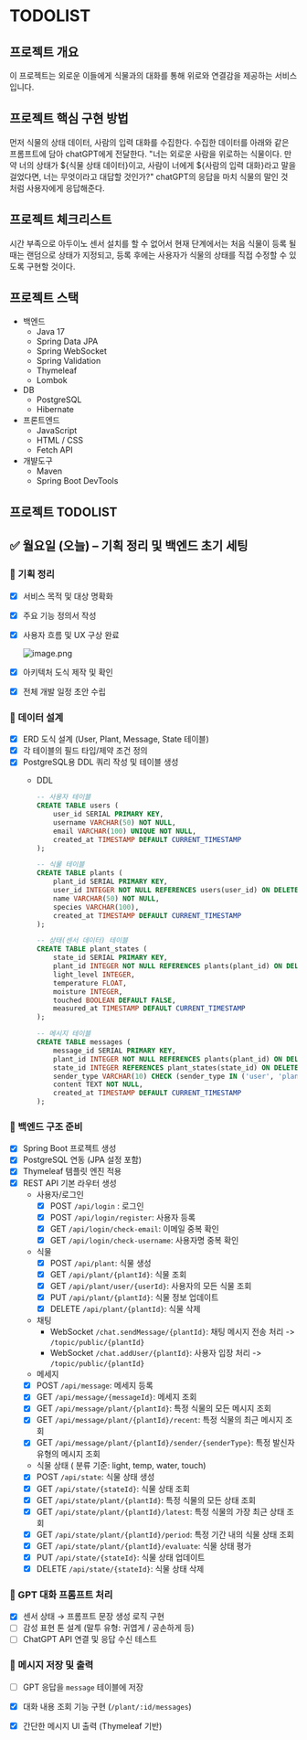 
# TODOLIST

## 프로젝트 개요
이 프로젝트는 외로운 이들에게 식물과의 대화를 통해 위로와 연결감을 제공하는 서비스입니다.

## 프로젝트 핵심 구현 방법
먼저 식물의 상태 데이터, 사람의 입력 대화를 수집한다.
수집한 데이터를 아래와 같은 프롬프트에 담아 chatGPT에게 전달한다.
"너는 외로운 사람을 위로하는 식물이다. 
만약 너의 상태가 ${식물 상태 데이터}이고, 
사람이 너에게 ${사람의 입력 대화}라고 말을 걸었다면, 
너는 무엇이라고 대답할 것인가?"
chatGPT의 응답을 마치 식물의 말인 것 처럼 사용자에게 응답해준다.

## 프로젝트 체크리스트
시간 부족으로 아두이노 센서 설치를 할 수 없어서 현재 단계에서는
처음 식물이 등록 될 때는 랜덤으로 상태가 지정되고, 
등록 후에는 사용자가 식물의 상태를 직접 수정할 수 있도록 구현할 것이다. 

## 프로젝트 스택
- 백엔드
  - Java 17
  - Spring Data JPA
  - Spring WebSocket
  - Spring Validation
  - Thymeleaf
  - Lombok
- DB
  - PostgreSQL
  - Hibernate
- 프론트엔드
  - JavaScript
  - HTML / CSS
  - Fetch API
- 개뱔도구 
  - Maven
  - Spring Boot DevTools


## 프로젝트 TODOLIST


## ✅ 월요일 (오늘) – 기획 정리 및 백엔드 초기 세팅

### 🔹 기획 정리

- [x]  서비스 목적 및 대상 명확화
- [x]  주요 기능 정의서 작성
- [x]  사용자 흐름 및 UX 구상 완료
    
    ![image.png](C:\Users\티쓰리큐\Desktop\ArtOfLIFE\plantalk_spring\plantalk_uxui.png)
    
- [x]  아키텍처 도식 제작 및 확인
- [x]  전체 개발 일정 초안 수립

### 🔹 데이터 설계

- [x]  ERD 도식 설계 (User, Plant, Message, State 테이블)
- [x]  각 테이블의 필드 타입/제약 조건 정의
- [x]  PostgreSQL용 DDL 쿼리 작성 및 테이블 생성
    - DDL
        
        ```sql
        -- 사용자 테이블
        CREATE TABLE users (
            user_id SERIAL PRIMARY KEY,
            username VARCHAR(50) NOT NULL,
            email VARCHAR(100) UNIQUE NOT NULL,
            created_at TIMESTAMP DEFAULT CURRENT_TIMESTAMP
        );
        
        -- 식물 테이블
        CREATE TABLE plants (
            plant_id SERIAL PRIMARY KEY,
            user_id INTEGER NOT NULL REFERENCES users(user_id) ON DELETE CASCADE,
            name VARCHAR(50) NOT NULL,
            species VARCHAR(100),
            created_at TIMESTAMP DEFAULT CURRENT_TIMESTAMP
        );
        
        -- 상태(센서 데이터) 테이블
        CREATE TABLE plant_states (
            state_id SERIAL PRIMARY KEY,
            plant_id INTEGER NOT NULL REFERENCES plants(plant_id) ON DELETE CASCADE,
            light_level INTEGER,
            temperature FLOAT,
            moisture INTEGER,
            touched BOOLEAN DEFAULT FALSE,
            measured_at TIMESTAMP DEFAULT CURRENT_TIMESTAMP
        );
        
        -- 메시지 테이블
        CREATE TABLE messages (
            message_id SERIAL PRIMARY KEY,
            plant_id INTEGER NOT NULL REFERENCES plants(plant_id) ON DELETE CASCADE,
            state_id INTEGER REFERENCES plant_states(state_id) ON DELETE SET NULL,
            sender_type VARCHAR(10) CHECK (sender_type IN ('user', 'plant')),
            content TEXT NOT NULL,
            created_at TIMESTAMP DEFAULT CURRENT_TIMESTAMP
        );
        ```
        

### 🔹 백엔드 구조 준비

- [x]  Spring Boot 프로젝트 생성
- [x]  PostgreSQL 연동 (JPA 설정 포함)
- [x]  Thymeleaf 템플릿 엔진 적용
- [x]  REST API 기본 라우터 생성
    - 사용자/로그인 
      - [x]  POST `/api/login` : 로그인
      - [x] POST `/api/login/register`: 사용자 등록
      - [x] GET `/api/login/check-email`: 이메일 중복 확인
      - [x] GET `/api/login/check-username`: 사용자명 중복 확인
    - 식물
      - [x]  POST `/api/plant`: 식물 생성
      - [x]  GET `/api/plant/{plantId}`: 식물 조회
      - [x]  GET `/api/plant/user/{userId}`: 사용자의 모든 식물 조회
      - [x]  PUT `/api/plant/{plantId}`: 식물 정보 업데이트
      - [x]  DELETE `/api/plant/{plantId}`: 식물 삭제
    - 채팅
      - WebSocket `/chat.sendMessage/{plantId}`: 채팅 메시지 전송 처리 -> `/topic/public/{plantId}`
      - WebSocket `/chat.addUser/{plantId}`: 사용자 입장 처리 -> `/topic/public/{plantId}`
    - 메세지
    - [x]  POST `/api/message`: 메세지 등록
    - [x]  GET `/api/message/{messageId}`: 메세지 조회
    - [x]  GET `/api/message/plant/{plantId}`: 특정 식물의 모든 메시지 조회
    - [x]  GET `/api/message/plant/{plantId}/recent`: 특정 식물의 최근 메시지 조회
    - [x]  GET `/api/message/plant/{plantId}/sender/{senderType}`: 특정 발신자 유형의 메시지 조회
    - 식물 상태 ( 분류 기준: light, temp, water, touch)
    - [x]  POST `/api/state`: 식물 상태 생성
    - [x]  GET `/api/state/{stateId}`: 식물 상태 조회
    - [x]  GET `/api/state/plant/{plantId}`: 특정 식물의 모든 상태 조회
    - [x]  GET `/api/state/plant/{plantId}/latest`: 특정 식물의 가장 최근 상태 조회
    - [x]  GET `/api/state/plant/{plantId}/period`: 특정 기간 내의 식물 상태 조회
    - [x]  GET `/api/state/plant/{plantId}/evaluate`: 식물 상태 평가
    - [x]  PUT `/api/state/{stateId}`: 식물 상태 업데이트
    - [x]  DELETE `/api/state/{stateId}`: 식물 상태 삭제

### 🔹 GPT 대화 프롬프트 처리

- [x]  센서 상태 → 프롬프트 문장 생성 로직 구현
- [ ]  감성 표현 톤 설계 (말투 유형: 귀엽게 / 공손하게 등)
- [ ]  ChatGPT API 연결 및 응답 수신 테스트

### 🔹 메시지 저장 및 출력

- [ ]  GPT 응답을 `message` 테이블에 저장
- [x]  대화 내용 조회 기능 구현 (`/plant/:id/messages`)
- [x]  간단한 메시지 UI 출력 (Thymeleaf 기반)

